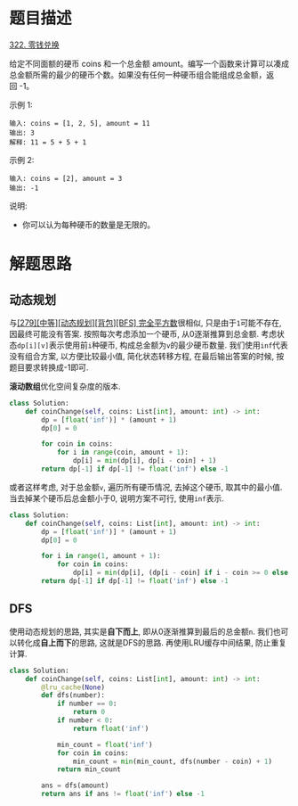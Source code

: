 # 题目描述

[322. 零钱兑换](https://leetcode-cn.com/problems/coin-change/)

给定不同面额的硬币 coins 和一个总金额 amount。编写一个函数来计算可以凑成总金额所需的最少的硬币个数。如果没有任何一种硬币组合能组成总金额，返回 -1。

示例 1:
```
输入: coins = [1, 2, 5], amount = 11
输出: 3
解释: 11 = 5 + 5 + 1
```

示例 2:
```
输入: coins = [2], amount = 3
输出: -1
```

说明:
- 你可以认为每种硬币的数量是无限的。

# 解题思路

## 动态规划

与[[279][中等][动态规划][背包][BFS] 完全平方数](/Algorithm/动态规划/279-完全平方数.md)很相似, 只是由于`1`可能不存在, 因最终可能没有答案. 按照每次考虑添加一个硬币, 从0逐渐推算到总金额. 考虑状态`dp[i][v]`表示使用前`i`种硬币, 构成总金额为`v`的最少硬币数量. 我们使用`inf`代表没有组合方案, 以方便比较最小值, 简化状态转移方程, 在最后输出答案的时候, 按题目要求转换成-1即可.

**滚动数组**优化空间复杂度的版本.

```python
class Solution:
    def coinChange(self, coins: List[int], amount: int) -> int:
        dp = [float('inf')] * (amount + 1)
        dp[0] = 0

        for coin in coins:
            for i in range(coin, amount + 1):
                dp[i] = min(dp[i], dp[i - coin] + 1)
        return dp[-1] if dp[-1] != float('inf') else -1
```

或者这样考虑, 对于总金额`v`, 遍历所有硬币情况, 去掉这个硬币, 取其中的最小值. 当去掉某个硬币后总金额小于0, 说明方案不可行, 使用`inf`表示.

```python
class Solution:
    def coinChange(self, coins: List[int], amount: int) -> int:
        dp = [float('inf')] * (amount + 1)
        dp[0] = 0

        for i in range(1, amount + 1):
            for coin in coins:
                dp[i] = min(dp[i], (dp[i - coin] if i - coin >= 0 else float('inf')) + 1)
        return dp[-1] if dp[-1] != float('inf') else -1
```

## DFS

使用动态规划的思路, 其实是**自下而上**, 即从0逐渐推算到最后的总金额`n`. 我们也可以转化成**自上而下**的思路, 这就是DFS的思路. 再使用LRU缓存中间结果, 防止重复计算.

```python
class Solution:
    def coinChange(self, coins: List[int], amount: int) -> int:
        @lru_cache(None)
        def dfs(number):
            if number == 0:
                return 0
            if number < 0:
                return float('inf')

            min_count = float('inf')
            for coin in coins:
                min_count = min(min_count, dfs(number - coin) + 1)
            return min_count

        ans = dfs(amount)
        return ans if ans != float('inf') else -1
```
